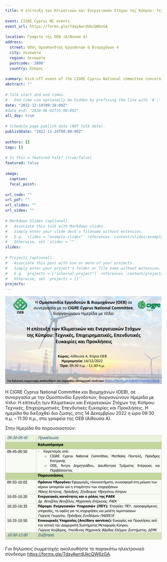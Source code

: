 ```yaml
---
title: Η επίτευξη των Κλιματικών και Ενεργειακών Στόχων της Κύπρου: Τεχνικές, Επιχειρηματικές, Επενδυτικές Ευκαιρίες και Προκλήσεις

event: CIGRE Cyprus NC events
event_url: https://forms.gle/TdayAwrdUkcQW6zGA

location: Γραφεία της ΟΕΒ (Αίθουσα Α)
address:
  street: Οδός Ομοσπονδίας Εργοδοτών & Βιομηχάνων 4
  city: Λευκωσία
  region: Λευκωσία
  postcode: '2000'
  country: Κύπρος

summary: Kick-off event of the CIGRE Cyprus National committee concerning Challenges and Trends in Future Power Systems.
abstract: ""

# Talk start and end times.
#   End time can optionally be hidden by prefixing the line with `#`.
date: "2022-12-14T09:30:00Z"
#date_end: "2030-06-01T15:00:00Z"
all_day: true

# Schedule page publish date (NOT talk date).
publishDate: "2022-11-24T00:00:00Z"

authors: []
tags: []

# Is this a featured talk? (true/false)
featured: false

image:
  caption: 
  focal_point: 

url_code: ""
url_pdf: ""
url_slides: ""
url_video: ""

# Markdown Slides (optional).
#   Associate this talk with Markdown slides.
#   Simply enter your slide deck's filename without extension.
#   E.g. `slides = "example-slides"` references `content/slides/example-slides.md`.
#   Otherwise, set `slides = ""`.
slides:

# Projects (optional).
#   Associate this post with one or more of your projects.
#   Simply enter your project's folder or file name without extension.
#   E.g. `projects = ["internal-project"]` references `content/project/deep-learning/index.md`.
#   Otherwise, set `projects = []`.
projects:
---
```


![Program](./program.png)

Η CIGRE Cyprus National Committee και Βιομηχάνων (ΟΕΒ), σε συνεργασία με την Ομοσπονδία Εργοδοτών, διοργανώνουν Ημερίδα με τίτλο: Η επίτευξη των Κλιματικών και Ενεργειακών Στόχων της Κύπρου: Τεχνικές, Επιχειρηματικές, Επενδυτικές Ευκαιρίες και Προκλήσεις. Η ημερίδα θα διεξαχθεί δια ζώσης, στις 14 Δεκεμβρίου 2022 η ώρα 09:30 π.μ. – 11:30 π.μ., στα γραφεία της ΟΕΒ (Αίθουσα Α).

 

Στην Ημερίδα θα παρουσιαστούν:

![Program](./program2.jpeg)
 

Για δηλώσεις συμμετοχής ακολουθήστε το παρακάτω ηλεκτρονικό σύνδεσμο https://forms.gle/TdayAwrdUkcQW6zGA.
